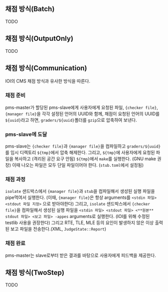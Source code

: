 ## 채점 방식(Batch)

TODO

## 채점 방식(OutputOnly)

TODO

## 채점 방식(Communication)

IOI의 CMS 채점 방식과 유사한 방식을 따른다.

### 채점 준비

pms-master가 할당된 pms-slave에게 사용자에게 요청된 파일, `{checker file}`, `{manager file}`을 각각 설정된 언어의 UUID와 함께, 채점이 요청된 언어의 UUID를 `${uuid}`라고 하면, `graders/${uuid}`폴더를 `gzip`으로 압축하여 보낸다.

### pms-slave에 도달

pms-slave는 `{checker file}`과 `{manager file}`을 컴파일하고 `graders/${uuid}`를 임시 디렉토리 `${tmp}`에서 압축 해제한다.
그리고, `${tmp}`에 사용자에게 요청된 파일을 복사하고 (격리된 공간 요구 안됨) `${tmp}`에서 `make`를 실행한다. (GNU make 권장)
이때 나오는 파일은 모두 단일 파일이어야 한다. (`stub.toml`에서 설정됨)

### 채점 과정

`isolate` 샌드박스에서 `{manager file}`과 `stub`을 컴파일해서 생성된 실행 파일을 pipe먹여서 실행한다. (이때, `{manager file}`은 항상 arguments를 `<stdin 파일> <stdout 파일 지정>` 으로 받아야한다)
그리고, `isolate` 샌드박스에서 `{checker file}`을 컴파일해서 생성된 실행 파일을 `<stdin 파일> <stdout 파일> <**원본** stdout 파일> <보고 파일> -appes` arguments로 실행한다. (IOI를 위해 수정된 testlib 사용을 권장한다)
그리고 RTE, TLE, MLE 등의 요인이 발생하지 않은 이상 출력된 보고 파일을 전송한다.(XML, `JudgeState::Report`)

### 채점 완료

pms-master는 slave로부터 받은 결과를 바탕으로 사용자에게 피드백을 제공한다.

## 채점 방식(TwoStep)

TODO